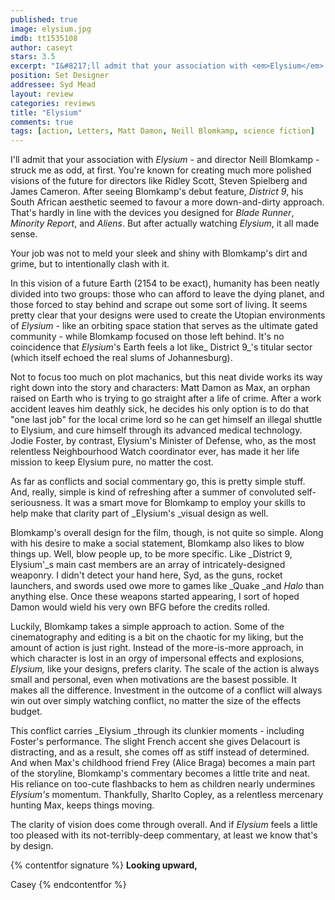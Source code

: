 ```yaml
---
published: true
image: elysium.jpg
imdb: tt1535108
author: caseyt 
stars: 3.5
excerpt: "I&#8217;ll admit that your association with <em>Elysium</em> &ndash; and director Neill Blomkamp &ndash; struck me as odd, at first. You&#8217;re known for creating much more polished visions of the future for directors like Ridley Scott, Steven Spielberg and James Cameron. After seeing Blomkamp&rsquo;s debut feature, <em>District 9</em>, his South African aesthetic seemed to favour a more down-and-dirty approach. That&rsquo;s hardly in line with the devices you designed for <em>Blade Runner</em>, <em>Minority Report</em>, and <em>Aliens</em>. But after actually watching <em>Elysium</em>, it all made sense."
position: Set Designer
addressee: Syd Mead
layout: review
categories: reviews
title: "Elysium"
comments: true
tags: [action, Letters, Matt Damon, Neill Blomkamp, science fiction]
---
```

I'll admit that your association with _Elysium_ - and director Neill Blomkamp - struck me as odd, at first. You're known for creating much more polished visions of the future for directors like Ridley Scott, Steven Spielberg and James Cameron. After seeing Blomkamp's debut feature, _District 9_, his South African aesthetic seemed to favour a more down-and-dirty approach. That's hardly in line with the devices you designed for _Blade Runner_, _Minority Report_, and _Aliens_. But after actually watching _Elysium_, it all made sense.

Your job was not to meld your sleek and shiny with Blomkamp's dirt and grime, but to intentionally clash with it. 

In this vision of a future Earth (2154 to be exact), humanity has been neatly divided into two groups: those who can afford to leave the dying planet, and those forced to stay behind and scrape out some sort of living. It seems pretty clear that your designs were used to create the Utopian environments of _Elysium_ - like an orbiting space station that serves as the ultimate gated community - while Blomkamp focused on those left behind. It's no coincidence that _Elysium_'s Earth feels a lot like_ District 9_'s titular sector (which itself echoed the real slums of Johannesburg).

Not to focus too much on plot machanics, but this neat divide works its way right down into the story and characters: Matt Damon as Max, an orphan raised on Earth who is trying to go straight after a life of crime. After a work accident leaves him deathly sick, he decides his only option is to do that "one last job" for the local crime lord so he can get himself an illegal shuttle to Elysium, and cure himself through its advanced medical technology. Jodie Foster, by contrast, Elysium's Minister of Defense, who, as the most relentless Neighbourhood Watch coordinator ever, has made it her life mission to keep Elysium pure, no matter the cost. 

As far as conflicts and social commentary go, this is pretty simple stuff. And, really, simple is kind of refreshing after a summer of convoluted self-seriousness. It was a smart move for Blomkamp to employ your skills to help make that clarity part of _Elysium's _visual design as well. 

Blomkamp's overall design for the film, though, is not quite so simple. Along with his desire to make a social statement, Blomkamp also likes to blow things up. Well, blow people up, to be more specific. Like _District 9, Elysium'_s main cast members are an array of intricately-designed weaponry. I didn't detect your hand here, Syd, as the guns, rocket launchers, and swords used owe more to games like _Quake _and _Halo_ than anything else. Once these weapons started appearing, I sort of hoped Damon would wield his very own BFG before the credits rolled.

Luckily, Blomkamp takes a simple approach to action. Some of the cinematography and editing is a bit on the chaotic for my liking, but the amount of action is just right. Instead of the more-is-more approach, in which character is lost in an orgy of impersonal effects and explosions, _Elysium,_ like your designs, prefers clarity. The scale of the action is always small and personal, even when motivations are the basest possible. It makes all the difference. Investment in the outcome of a conflict will always win out over simply watching conflict, no matter the size of the effects budget.

This conflict carries _Elysium _through its clunkier moments - including Foster's performance. The slight French accent she gives Delacourt is distracting, and as a result, she comes off as stiff instead of determined. And when Max's childhood friend Frey (Alice Braga) becomes a main part of the storyline, Blomkamp's commentary becomes a little trite and neat. His reliance on too-cute flashbacks to hem as children nearly undermines _Elysium's_ momentum. Thankfully, Sharlto Copley, as a relentless mercenary hunting Max, keeps things moving.

The clarity of vision does come through overall. And if _Elysium_ feels a little too pleased with its not-terribly-deep commentary, at least we know that's by design. 

{% contentfor signature %}
**Looking upward,**

Casey
{% endcontentfor %}